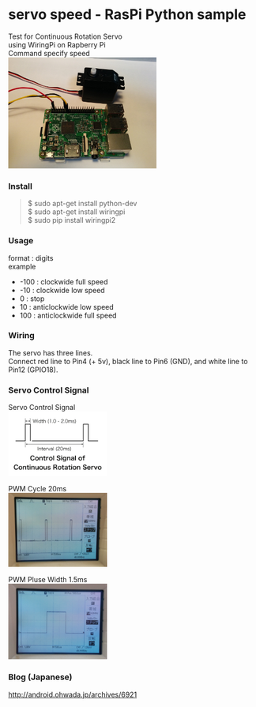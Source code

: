 # servo speed - RasPi Python sample

Test for Continuous Rotation Servo  <br/>
using WiringPi on Rapberry Pi <br/>
Command specify speed <br>
<img src="https://github.com/FabLabKannai/RaspiStudy/blob/master/4_python/docs/raspi_servo.jpg" width="300" /> <br/>

### Install
> $ sudo apt-get install python-dev <br/>
> $ sudo apt-get install wiringpi <br/>
> $ sudo pip install wiringpi2 <br/>

### Usage
format : digits <br>
example <br>
- -100 : clockwide full speed <br>
- -10 : clockwide low speed <br>
- 0 : stop <br>
- 10 : anticlockwide low speed <br>
- 100 : anticlockwide full speed <br>

### Wiring
The servo has three lines. <br/>
Connect red line to Pin4 (+ 5v), black line to Pin6 (GND), and white line to Pin12 (GPIO18). <br/>

### Servo Control Signal
Servo Control Signal <br/>
<img src="https://github.com/FabLabKannai/RaspiStudy/blob/master/4_python/docs/servo_control_signal.png" width="200" /> <br/>

PWM Cycle 20ms <br/>
<img src="https://github.com/FabLabKannai/RaspiStudy/blob/master/4_python/docs/wiringpi_pwm_cycle_20ms.png" width="200" /> <br/>

PWM Pluse Width 1.5ms <br/>
<img src="https://github.com/FabLabKannai/RaspiStudy/blob/master/4_python/docs/wiringpi_pwm_width_1_5ms.png" width="200" /> <br/>

### Blog (Japanese)
http://android.ohwada.jp/archives/6921
